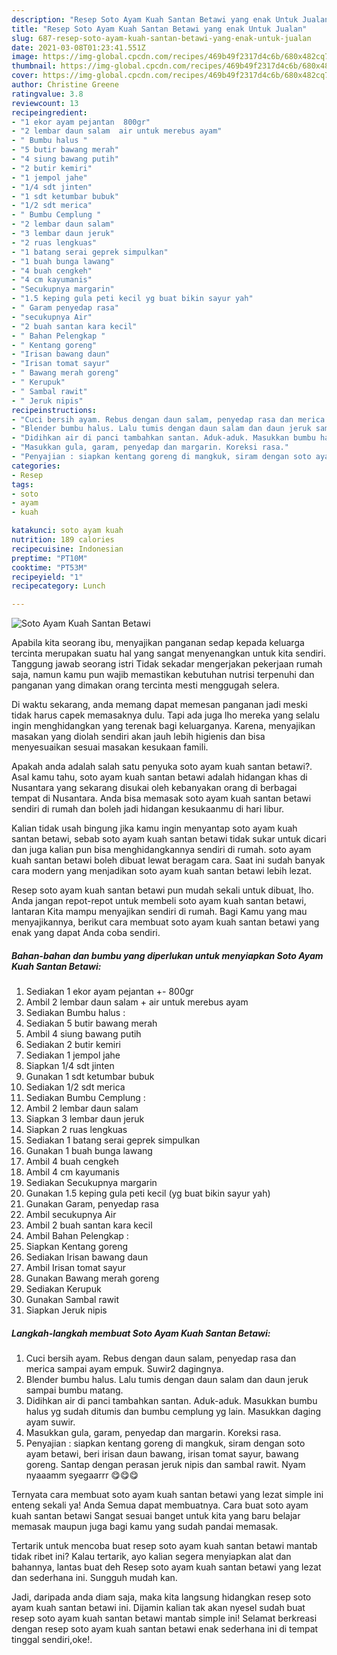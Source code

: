 ```yaml
---
description: "Resep Soto Ayam Kuah Santan Betawi yang enak Untuk Jualan"
title: "Resep Soto Ayam Kuah Santan Betawi yang enak Untuk Jualan"
slug: 687-resep-soto-ayam-kuah-santan-betawi-yang-enak-untuk-jualan
date: 2021-03-08T01:23:41.551Z
image: https://img-global.cpcdn.com/recipes/469b49f2317d4c6b/680x482cq70/soto-ayam-kuah-santan-betawi-foto-resep-utama.jpg
thumbnail: https://img-global.cpcdn.com/recipes/469b49f2317d4c6b/680x482cq70/soto-ayam-kuah-santan-betawi-foto-resep-utama.jpg
cover: https://img-global.cpcdn.com/recipes/469b49f2317d4c6b/680x482cq70/soto-ayam-kuah-santan-betawi-foto-resep-utama.jpg
author: Christine Greene
ratingvalue: 3.8
reviewcount: 13
recipeingredient:
- "1 ekor ayam pejantan  800gr"
- "2 lembar daun salam  air untuk merebus ayam"
- " Bumbu halus "
- "5 butir bawang merah"
- "4 siung bawang putih"
- "2 butir kemiri"
- "1 jempol jahe"
- "1/4 sdt jinten"
- "1 sdt ketumbar bubuk"
- "1/2 sdt merica"
- " Bumbu Cemplung "
- "2 lembar daun salam"
- "3 lembar daun jeruk"
- "2 ruas lengkuas"
- "1 batang serai geprek simpulkan"
- "1 buah bunga lawang"
- "4 buah cengkeh"
- "4 cm kayumanis"
- "Secukupnya margarin"
- "1.5 keping gula peti kecil yg buat bikin sayur yah"
- " Garam penyedap rasa"
- "secukupnya Air"
- "2 buah santan kara kecil"
- " Bahan Pelengkap "
- " Kentang goreng"
- "Irisan bawang daun"
- "Irisan tomat sayur"
- " Bawang merah goreng"
- " Kerupuk"
- " Sambal rawit"
- " Jeruk nipis"
recipeinstructions:
- "Cuci bersih ayam. Rebus dengan daun salam, penyedap rasa dan merica sampai ayam empuk. Suwir2 dagingnya."
- "Blender bumbu halus. Lalu tumis dengan daun salam dan daun jeruk sampai bumbu matang."
- "Didihkan air di panci tambahkan santan. Aduk-aduk. Masukkan bumbu halus yg sudah ditumis dan bumbu cemplung yg lain. Masukkan daging ayam suwir."
- "Masukkan gula, garam, penyedap dan margarin. Koreksi rasa."
- "Penyajian : siapkan kentang goreng di mangkuk, siram dengan soto ayam betawi, beri irisan daun bawang, irisan tomat sayur, bawang goreng. Santap dengan perasan jeruk nipis dan sambal rawit. Nyam nyaaamm syegaarrr 😋😋😋"
categories:
- Resep
tags:
- soto
- ayam
- kuah

katakunci: soto ayam kuah 
nutrition: 189 calories
recipecuisine: Indonesian
preptime: "PT10M"
cooktime: "PT53M"
recipeyield: "1"
recipecategory: Lunch

---
```



![Soto Ayam Kuah Santan Betawi](https://img-global.cpcdn.com/recipes/469b49f2317d4c6b/680x482cq70/soto-ayam-kuah-santan-betawi-foto-resep-utama.jpg)

Apabila kita seorang ibu, menyajikan panganan sedap kepada keluarga tercinta merupakan suatu hal yang sangat menyenangkan untuk kita sendiri. Tanggung jawab seorang istri Tidak sekadar mengerjakan pekerjaan rumah saja, namun kamu pun wajib memastikan kebutuhan nutrisi terpenuhi dan panganan yang dimakan orang tercinta mesti menggugah selera.

Di waktu  sekarang, anda memang dapat memesan panganan jadi meski tidak harus capek memasaknya dulu. Tapi ada juga lho mereka yang selalu ingin menghidangkan yang terenak bagi keluarganya. Karena, menyajikan masakan yang diolah sendiri akan jauh lebih higienis dan bisa menyesuaikan sesuai masakan kesukaan famili. 



Apakah anda adalah salah satu penyuka soto ayam kuah santan betawi?. Asal kamu tahu, soto ayam kuah santan betawi adalah hidangan khas di Nusantara yang sekarang disukai oleh kebanyakan orang di berbagai tempat di Nusantara. Anda bisa memasak soto ayam kuah santan betawi sendiri di rumah dan boleh jadi hidangan kesukaanmu di hari libur.

Kalian tidak usah bingung jika kamu ingin menyantap soto ayam kuah santan betawi, sebab soto ayam kuah santan betawi tidak sukar untuk dicari dan juga kalian pun bisa menghidangkannya sendiri di rumah. soto ayam kuah santan betawi boleh dibuat lewat beragam cara. Saat ini sudah banyak cara modern yang menjadikan soto ayam kuah santan betawi lebih lezat.

Resep soto ayam kuah santan betawi pun mudah sekali untuk dibuat, lho. Anda jangan repot-repot untuk membeli soto ayam kuah santan betawi, lantaran Kita mampu menyajikan sendiri di rumah. Bagi Kamu yang mau menyajikannya, berikut cara membuat soto ayam kuah santan betawi yang enak yang dapat Anda coba sendiri.

<!--inarticleads1-->

##### Bahan-bahan dan bumbu yang diperlukan untuk menyiapkan Soto Ayam Kuah Santan Betawi:

1. Sediakan 1 ekor ayam pejantan +- 800gr
1. Ambil 2 lembar daun salam + air untuk merebus ayam
1. Sediakan  Bumbu halus :
1. Sediakan 5 butir bawang merah
1. Ambil 4 siung bawang putih
1. Sediakan 2 butir kemiri
1. Sediakan 1 jempol jahe
1. Siapkan 1/4 sdt jinten
1. Gunakan 1 sdt ketumbar bubuk
1. Sediakan 1/2 sdt merica
1. Sediakan  Bumbu Cemplung :
1. Ambil 2 lembar daun salam
1. Siapkan 3 lembar daun jeruk
1. Siapkan 2 ruas lengkuas
1. Sediakan 1 batang serai geprek simpulkan
1. Gunakan 1 buah bunga lawang
1. Ambil 4 buah cengkeh
1. Ambil 4 cm kayumanis
1. Sediakan Secukupnya margarin
1. Gunakan 1.5 keping gula peti kecil (yg buat bikin sayur yah)
1. Gunakan  Garam, penyedap rasa
1. Ambil secukupnya Air
1. Ambil 2 buah santan kara kecil
1. Ambil  Bahan Pelengkap :
1. Siapkan  Kentang goreng
1. Sediakan Irisan bawang daun
1. Ambil Irisan tomat sayur
1. Gunakan  Bawang merah goreng
1. Sediakan  Kerupuk
1. Gunakan  Sambal rawit
1. Siapkan  Jeruk nipis




<!--inarticleads2-->

##### Langkah-langkah membuat Soto Ayam Kuah Santan Betawi:

1. Cuci bersih ayam. Rebus dengan daun salam, penyedap rasa dan merica sampai ayam empuk. Suwir2 dagingnya.
1. Blender bumbu halus. Lalu tumis dengan daun salam dan daun jeruk sampai bumbu matang.
1. Didihkan air di panci tambahkan santan. Aduk-aduk. Masukkan bumbu halus yg sudah ditumis dan bumbu cemplung yg lain. Masukkan daging ayam suwir.
1. Masukkan gula, garam, penyedap dan margarin. Koreksi rasa.
1. Penyajian : siapkan kentang goreng di mangkuk, siram dengan soto ayam betawi, beri irisan daun bawang, irisan tomat sayur, bawang goreng. Santap dengan perasan jeruk nipis dan sambal rawit. Nyam nyaaamm syegaarrr 😋😋😋




Ternyata cara membuat soto ayam kuah santan betawi yang lezat simple ini enteng sekali ya! Anda Semua dapat membuatnya. Cara buat soto ayam kuah santan betawi Sangat sesuai banget untuk kita yang baru belajar memasak maupun juga bagi kamu yang sudah pandai memasak.

Tertarik untuk mencoba buat resep soto ayam kuah santan betawi mantab tidak ribet ini? Kalau tertarik, ayo kalian segera menyiapkan alat dan bahannya, lantas buat deh Resep soto ayam kuah santan betawi yang lezat dan sederhana ini. Sungguh mudah kan. 

Jadi, daripada anda diam saja, maka kita langsung hidangkan resep soto ayam kuah santan betawi ini. Dijamin kalian tak akan nyesel sudah buat resep soto ayam kuah santan betawi mantab simple ini! Selamat berkreasi dengan resep soto ayam kuah santan betawi enak sederhana ini di tempat tinggal sendiri,oke!.

